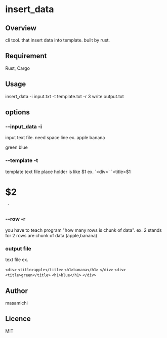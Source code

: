 # insert_data

## Overview
cli tool. that insert data into template.
built by rust.


## Requirement
Rust,
Cargo

## Usage
insert_data -i input.txt -t template.txt -r 3
write output.txt

## options

### --input_data -i
input text file.
need space line
ex.
apple
banana

green
blue

### --template -t
template text file
place holder is like $1
ex.
`<div>`
`<title>$1</title>`
`<h1>$2</h1>`
`</div>`

### --row -r
you have to teach program "how many rows is chunk of data".
ex.
2
stands for 2 rows are chunk of data.(apple,banana)

### output file
text file
ex.

`<div>`
`<title>apple</title>`
`<h1>banana</h1>`
`</div>`
`<div>`
`<title>green</title>`
`<h1>blue</h1>`
`</div>`

## Author
masamichi

## Licence

MIT